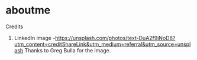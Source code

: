 # aboutme
Credits
1. LinkedIn image -https://unsplash.com/photos/text-DuA2f9jNoD8?utm_content=creditShareLink&utm_medium=referral&utm_source=unsplash Thanks to Greg Bulla for the image.